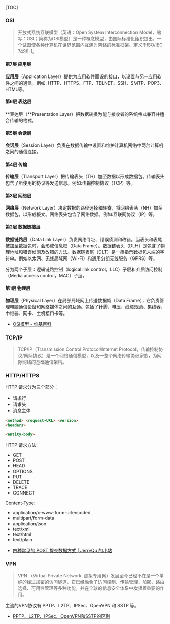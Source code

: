 [TOC]

### OSI
> 开放式系统互联模型（英语：Open System Interconnection Model，缩写：OSI；简称为OSI模型）是一种概念模型，由国际标准化组织提出，一个试图使各种计算机在世界范围内互连为网络的标准框架。定义于ISO/IEC 7498-1。


#### 第7层 应用层
**应用层**（Application Layer）提供为应用软件而设的接口，以设置与另一应用软件之间的通信。例如: HTTP、HTTPS、FTP、TELNET、SSH、SMTP、POP3、HTML等。

#### 第6层 表达层
**表达层（**Presentation Layer）把数据转换为能与接收者的系统格式兼容并适合传输的格式。

#### 第5层 会话层
**会话层**（Session Layer）负责在数据传输中设置和维护计算机网络中两台计算机之间的通信连接。

#### 第4层 传输
**传输层**（Transport Layer）把传输表头（TH）加至数据以形成数据包。传输表头包含了所使用的协议等发送信息。例如:传输控制协议（TCP）等。

#### 第3层 网络层
**网络层**（Network Layer）决定数据的路径选择和转寄，将网络表头（NH）加至数据包，以形成报文。网络表头包含了网络数据。例如:互联网协议（IP）等。

#### 第2层 数据链接层
**数据链路层**（Data Link Layer）负责网络寻址、错误侦测和改错。当表头和表尾被加至数据包时，会形成信息框（Data Frame）。数据链表头（DLH）是包含了物理地址和错误侦测及改错的方法。数据链表尾（DLT）是一串指示数据包末端的字符串。例如以太网、无线局域网（Wi-Fi）和通用分组无线服务（GPRS）等。

分为两个子层：逻辑链路控制（logical link control，LLC）子层和介质访问控制（Media access control，MAC）子层。

#### 第1层 物理层
**物理层**（Physical Layer）在局部局域网上传送数据帧（Data Frame），它负责管理电脑通信设备和网络媒体之间的互通。包括了针脚、电压、线缆规范、集线器、中继器、网卡、主机接口卡等。

- [OSI模型 - 维基百科](https://zh.wikipedia.org/wiki/OSI%E6%A8%A1%E5%9E%8B)

### TCP/IP
> TCP/IP（Transmission Control Protocol/Internet Protocol，传输控制协议/网际协议）是一个网络通信模型，以及一整个网络传输协议家族，为网际网络的基础通信架构。

### HTTP/HTTPS

HTTP 请求分为三个部分：

* 请求行
* 请求头
* 消息主体

```html
<method> <request-URL> <version>
<headers>

<entity-body>
```

HTTP 请求方法:
 
*  GET
*  POST
*  HEAD
*  OPTIONS
*  PUT
*  DELETE
*  TRACE
*  CONNECT

Content-Type:

* application/x-www-form-urlencoded
* multipart/form-data
* application/json
* text/xml
* text/html
* text/plain


- [四种常见的 POST 提交数据方式 | JerryQu 的小站](https://imququ.com/post/four-ways-to-post-data-in-http.html)


### VPN
> VPN （Virtual Private Network, 虚拟专用网）发展至今已经不在是一个单纯的经过加密的访问隧道，它已经融合了访问控制、传输管理、加密、路由选择、可用性管理等多种功能，并在全球的信息安全体系中发挥着重要的作用。

主流的VPN协议有 PPTP、L2TP、IPSec、OpenVPN 和 SSTP 等。

- [PPTP、L2TP、IPSec、OpenVPN和SSTP的区别](https://qiaodahai.com/pptp-l2tp-ipsec-openvpn-sstp.html)

